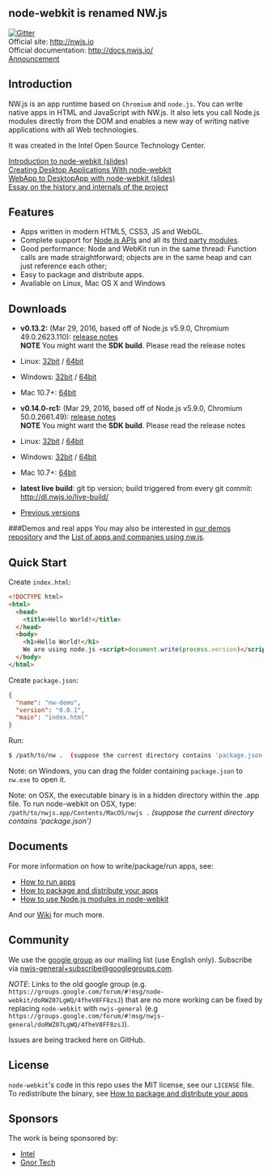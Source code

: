 ## node-webkit is renamed NW.js

[![Gitter](https://badges.gitter.im/Join%20Chat.svg)](https://gitter.im/nwjs/nw.js?utm_source=badge&utm_medium=badge&utm_campaign=pr-badge&utm_content=badge)  
Official site: http://nwjs.io  
Official documentation: http://docs.nwjs.io/  
[Announcement](https://groups.google.com/d/msg/nwjs-general/V1FhvfaFIzQ/720xKVd0jNkJ)  
## Introduction

NW.js is an app runtime based on `Chromium` and `node.js`. You can 
write native apps in HTML and JavaScript with NW.js. It also lets you
call Node.js modules directly from the DOM and enables a new way of writing
native applications with all Web technologies.

It was created in the Intel Open Source Technology Center.

[Introduction to node-webkit (slides)](https://speakerdeck.com/zcbenz/node-webkit-app-runtime-based-on-chromium-and-node-dot-js)   
[Creating Desktop Applications With node-webkit](https://strongloop.com/strongblog/creating-desktop-applications-with-node-webkit/)     
[WebApp to DesktopApp with node-webkit (slides)](http://oldgeeksguide.github.io/presentations/html5devconf2013/wtod.html)  
[Essay on the history and internals of the project](http://yedingding.com/2014/08/01/node-webkit-intro-en.html)

## Features

* Apps written in modern HTML5, CSS3, JS and WebGL.
* Complete support for [Node.js APIs](https://nodejs.org/api/) and all its [third party modules](https://www.npmjs.com/).
* Good performance: Node and WebKit run in the same thread: Function calls are made straightforward; objects are in the same heap and can just reference each other;
* Easy to package and distribute apps.
* Available on Linux, Mac OS X and Windows

## Downloads
* **v0.13.2:** (Mar 29, 2016, based off of Node.js v5.9.0, Chromium 49.0.2623.110): [release notes](http://nwjs.io/blog/v0.13.2/)  
 **NOTE** You might want the **SDK build**. Please read the release notes  
 * Linux: [32bit](http://dl.nwjs.io/v0.13.2/nwjs-v0.13.2-linux-ia32.tar.gz) / [64bit](http://dl.nwjs.io/v0.13.2/nwjs-v0.13.2-linux-x64.tar.gz)
 * Windows: [32bit](http://dl.nwjs.io/v0.13.2/nwjs-v0.13.2-win-ia32.zip) / [64bit](http://dl.nwjs.io/v0.13.2/nwjs-v0.13.2-win-x64.zip)
 * Mac 10.7+: [64bit](http://dl.nwjs.io/v0.13.2/nwjs-v0.13.2-osx-x64.zip)

* **v0.14.0-rc1:** (Mar 29, 2016, based off of Node.js v5.9.0, Chromium 50.0.2661.49): [release notes](http://nwjs.io/blog/v0.14.0-rc1/)  
 **NOTE** You might want the **SDK build**. Please read the release notes  
 * Linux: [32bit](http://dl.nwjs.io/v0.14.0-rc1/nwjs-v0.14.0-rc1-linux-ia32.tar.gz) / [64bit](http://dl.nwjs.io/v0.14.0-rc1/nwjs-v0.14.0-rc1-linux-x64.tar.gz)
 * Windows: [32bit](http://dl.nwjs.io/v0.14.0-rc1/nwjs-v0.14.0-rc1-win-ia32.zip) / [64bit](http://dl.nwjs.io/v0.14.0-rc1/nwjs-v0.14.0-rc1-win-x64.zip)
 * Mac 10.7+: [64bit](http://dl.nwjs.io/v0.14.0-rc1/nwjs-v0.14.0-rc1-osx-x64.zip)

* **latest live build**: git tip version; build triggered from every git commit: http://dl.nwjs.io/live-build/

* [Previous versions](https://github.com/nwjs/nw.js/wiki/Downloads-of-old-versions)

###Demos and real apps
You may also be interested in [our demos repository](https://github.com/zcbenz/nw-sample-apps) and the [List of apps and companies using nw.js](https://github.com/nwjs/nw.js/wiki/List-of-apps-and-companies-using-nw.js).

## Quick Start

Create `index.html`:

```html
<!DOCTYPE html>
<html>
  <head>
    <title>Hello World!</title>
  </head>
  <body>
    <h1>Hello World!</h1>
    We are using node.js <script>document.write(process.version)</script>.
  </body>
</html>
```

Create `package.json`:

```json
{
  "name": "nw-demo",
  "version": "0.0.1",
  "main": "index.html"
}
```

Run:  
```bash
$ /path/to/nw .  (suppose the current directory contains 'package.json')
```

Note: on Windows, you can drag the folder containing `package.json` to `nw.exe` to open it.

Note: on OSX, the executable binary is in a hidden directory within the .app file. To run node-webkit on OSX, type:  
`/path/to/nwjs.app/Contents/MacOS/nwjs .` *(suppose the current directory contains 'package.json')*   

## Documents

For more information on how to write/package/run apps, see:

* [How to run apps](https://github.com/nwjs/nw.js/wiki/How-to-run-apps)
* [How to package and distribute your apps](https://github.com/nwjs/nw.js/wiki/How-to-package-and-distribute-your-apps)
* [How to use Node.js modules in node-webkit](https://github.com/nwjs/nw.js/wiki/Using-Node-modules)

And our [Wiki](https://github.com/nwjs/nw.js/wiki) for much more.

## Community

We use the [google group](https://groups.google.com/d/forum/nwjs-general) as
our mailing list (use English only). Subscribe via [nwjs-general+subscribe@googlegroups.com](mailto:nwjs-general+subscribe@googlegroups.com).

*NOTE*: Links to the old google group (e.g. `https://groups.google.com/forum/#!msg/node-webkit/doRWZ07LgWQ/4fheV8FF8zsJ`) that are no more working can be fixed by replacing `node-webkit` with `nwjs-general` (e.g `https://groups.google.com/forum/#!msg/nwjs-general/doRWZ07LgWQ/4fheV8FF8zsJ`).

Issues are being tracked here on GitHub.

## License

`node-webkit`'s code in this repo uses the MIT license, see our `LICENSE` file. To redistribute the binary, see [How to package and distribute your apps](https://github.com/nwjs/nw.js/wiki/How-to-package-and-distribute-your-apps)

## Sponsors

The work is being sponsored by:  
* [Intel](http://www.intel.com/content/www/us/en/homepage.html)
* [Gnor Tech](http://gnor.net)
